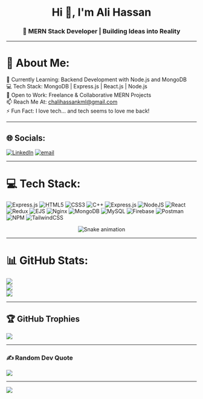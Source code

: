 <!-- Modern GitHub README for Ali Hassan -->

<h1 align="center">Hi 👋, I'm Ali Hassan</h1>
<h3 align="center">🚀 MERN Stack Developer | Building Ideas into Reality</h3>

---
# 💫 About Me:
🌱 Currently Learning: Backend Development with Node.js and MongoDB<br>💻 Tech Stack: MongoDB | Express.js | React.js | Node.js<br>🚀 Open to Work: Freelance & Collaborative MERN Projects<br>📫 Reach Me At: chalihassankml@gmail.com<br>⚡ Fun Fact: I love tech... and tech seems to love me back!

---
## 🌐 Socials:
[![LinkedIn](https://img.shields.io/badge/LinkedIn-%230077B5.svg?logo=linkedin&logoColor=white)](https://linkedin.com/in/https://www.linkedin.com/in/ali-hassan-42256ali/) [![email](https://img.shields.io/badge/Email-D14836?logo=gmail&logoColor=white)](mailto:chalihassankml@gmail.com) 

---
# 💻 Tech Stack:
![Express.js](https://img.shields.io/badge/express.js-%23404d59.svg?style=for-the-badge&logo=express&logoColor=%2361DAFB) ![HTML5](https://img.shields.io/badge/html5-%23E34F26.svg?style=for-the-badge&logo=html5&logoColor=white) ![CSS3](https://img.shields.io/badge/css3-%231572B6.svg?style=for-the-badge&logo=css3&logoColor=white) ![C++](https://img.shields.io/badge/c++-%2300599C.svg?style=for-the-badge&logo=c%2B%2B&logoColor=white) ![Express.js](https://img.shields.io/badge/express.js-%23404d59.svg?style=for-the-badge&logo=express&logoColor=%2361DAFB) ![NodeJS](https://img.shields.io/badge/node.js-6DA55F?style=for-the-badge&logo=node.js&logoColor=white) ![React](https://img.shields.io/badge/react-%2320232a.svg?style=for-the-badge&logo=react&logoColor=%2361DAFB) ![Redux](https://img.shields.io/badge/redux-%23593d88.svg?style=for-the-badge&logo=redux&logoColor=white) ![EJS](https://img.shields.io/badge/ejs-%23B4CA65.svg?style=for-the-badge&logo=ejs&logoColor=black) ![Nginx](https://img.shields.io/badge/nginx-%23009639.svg?style=for-the-badge&logo=nginx&logoColor=white) ![MongoDB](https://img.shields.io/badge/MongoDB-%234ea94b.svg?style=for-the-badge&logo=mongodb&logoColor=white) ![MySQL](https://img.shields.io/badge/mysql-4479A1.svg?style=for-the-badge&logo=mysql&logoColor=white) ![Firebase](https://img.shields.io/badge/firebase-a08021?style=for-the-badge&logo=firebase&logoColor=ffcd34) ![Postman](https://img.shields.io/badge/Postman-FF6C37?style=for-the-badge&logo=postman&logoColor=white) ![NPM](https://img.shields.io/badge/NPM-%23CB3837.svg?style=for-the-badge&logo=npm&logoColor=white) ![TailwindCSS](https://img.shields.io/badge/tailwindcss-%2338B2AC.svg?style=for-the-badge&logo=tailwind-css&logoColor=white)


<!-- Snake Game Repo View -->

<div align="center">
  <img src="https://profile-readme-generator.com/assets/snake.svg" alt="Snake animation" />
</div>


---
# 📊 GitHub Stats:
![](https://github-readme-stats.vercel.app/api?username=Ali78656&theme=radical&hide_border=false&include_all_commits=false&count_private=false)<br/>
![](https://nirzak-streak-stats.vercel.app/?user=Ali78656&theme=radical&hide_border=false)<br/>
![](https://github-readme-stats.vercel.app/api/top-langs/?username=Ali78656&theme=radical&hide_border=false&include_all_commits=false&count_private=false&layout=compact)


---
## 🏆 GitHub Trophies
![](https://github-profile-trophy.vercel.app/?username=Ali78656&theme=radical&no-frame=false&no-bg=false&margin-w=4)


---
### ✍ Random Dev Quote
![](https://quotes-github-readme.vercel.app/api?type=horizontal&theme=radical)

---
[![](https://visitcount.itsvg.in/api?id=Ali78656&icon=4&color=11)](https://visitcount.itsvg.in)

<!-- Proudly created with GPRM ( https://gprm.itsvg.in ) -->
